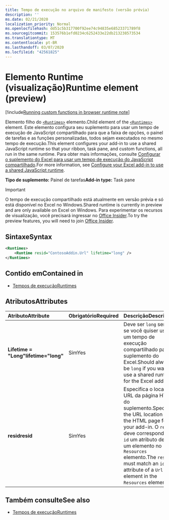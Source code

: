 ```yaml
---
title: Tempo de execução no arquivo de manifesto (versão prévia)
description: ''
ms.date: 02/21/2020
localization_priority: Normal
ms.openlocfilehash: dd51c5b317700f92ee74c94835e68523371789f8
ms.sourcegitcommit: 153576b1efd0234c6252433e22db213238573534
ms.translationtype: MT
ms.contentlocale: pt-BR
ms.lasthandoff: 03/07/2020
ms.locfileid: "42561825"
---
```

# <a name="runtime-element-preview"></a><span data-ttu-id="4424a-102">Elemento Runtime (visualização)</span><span class="sxs-lookup"><span data-stu-id="4424a-102">Runtime element (preview)</span></span>

[!include[Running custom functions in browser runtime note](../../includes/excel-shared-runtime-preview-note.md)]

<span data-ttu-id="4424a-103">Elemento filho do [`<Runtimes>`](runtimes.md) elemento.</span><span class="sxs-lookup"><span data-stu-id="4424a-103">Child element of the [`<Runtimes>`](runtimes.md) element.</span></span> <span data-ttu-id="4424a-104">Este elemento configura seu suplemento para usar um tempo de execução de JavaScript compartilhado para que a faixa de opções, o painel de tarefas e as funções personalizadas, todos sejam executados no mesmo tempo de execução.</span><span class="sxs-lookup"><span data-stu-id="4424a-104">This element configures your add-in to use a shared JavaScript runtime so that your ribbon, task pane, and custom functions, all run in the same runtime.</span></span> <span data-ttu-id="4424a-105">Para obter mais informações, consulte [Configurar o suplemento do Excel para usar um tempo de execução do JavaScript compartilhado](../../excel/configure-your-add-in-to-use-a-shared-runtime.md).</span><span class="sxs-lookup"><span data-stu-id="4424a-105">For more information, see [Configure your Excel add-in to use a shared JavaScript runtime](../../excel/configure-your-add-in-to-use-a-shared-runtime.md).</span></span>

<span data-ttu-id="4424a-106">**Tipo de suplemento:** Painel de tarefas</span><span class="sxs-lookup"><span data-stu-id="4424a-106">**Add-in type:** Task pane</span></span>

> [!IMPORTANT]
> <span data-ttu-id="4424a-107">O tempo de execução compartilhado está atualmente em versão prévia e só está disponível no Excel no Windows.</span><span class="sxs-lookup"><span data-stu-id="4424a-107">Shared runtime is currently in preview and are only available on Excel on Windows.</span></span> <span data-ttu-id="4424a-108">Para experimentar os recursos de visualização, você precisará ingressar no [Office Insider](https://insider.office.com/).</span><span class="sxs-lookup"><span data-stu-id="4424a-108">To try the preview features, you will need to join [Office Insider](https://insider.office.com/).</span></span>

## <a name="syntax"></a><span data-ttu-id="4424a-109">Sintaxe</span><span class="sxs-lookup"><span data-stu-id="4424a-109">Syntax</span></span>

```XML
<Runtimes>
    <Runtime resid="ContosoAddin.Url" lifetime="long" />
</Runtimes>
```

## <a name="contained-in"></a><span data-ttu-id="4424a-110">Contido em</span><span class="sxs-lookup"><span data-stu-id="4424a-110">Contained in</span></span>

- [<span data-ttu-id="4424a-111">Tempos de execução</span><span class="sxs-lookup"><span data-stu-id="4424a-111">Runtimes</span></span>](runtimes.md)

## <a name="attributes"></a><span data-ttu-id="4424a-112">Atributos</span><span class="sxs-lookup"><span data-stu-id="4424a-112">Attributes</span></span>

|  <span data-ttu-id="4424a-113">Atributo</span><span class="sxs-lookup"><span data-stu-id="4424a-113">Attribute</span></span>  |  <span data-ttu-id="4424a-114">Obrigatório</span><span class="sxs-lookup"><span data-stu-id="4424a-114">Required</span></span>  |  <span data-ttu-id="4424a-115">Descrição</span><span class="sxs-lookup"><span data-stu-id="4424a-115">Description</span></span>  |
|:-----|:-----|:-----|
|  <span data-ttu-id="4424a-116">**Lifetime = "Long"**</span><span class="sxs-lookup"><span data-stu-id="4424a-116">**lifetime="long"**</span></span>  |  <span data-ttu-id="4424a-117">Sim</span><span class="sxs-lookup"><span data-stu-id="4424a-117">Yes</span></span>  | <span data-ttu-id="4424a-118">Deve ser `long` sempre se você quiser usar um tempo de execução compartilhado para o suplemento do Excel.</span><span class="sxs-lookup"><span data-stu-id="4424a-118">Should always be `long` if you want to use a shared runtime for the Excel add-in.</span></span> |
|  <span data-ttu-id="4424a-119">**resid**</span><span class="sxs-lookup"><span data-stu-id="4424a-119">**resid**</span></span>  |  <span data-ttu-id="4424a-120">Sim</span><span class="sxs-lookup"><span data-stu-id="4424a-120">Yes</span></span>  | <span data-ttu-id="4424a-121">Especifica o local da URL da página HTML do suplemento.</span><span class="sxs-lookup"><span data-stu-id="4424a-121">Specifies the URL location of the HTML page for your add-in.</span></span> <span data-ttu-id="4424a-122">O `resid` deve corresponder a `id` um atributo de `Url` um elemento no `Resources` elemento.</span><span class="sxs-lookup"><span data-stu-id="4424a-122">The `resid` must match an `id` attribute of a `Url` element in the `Resources` element.</span></span> |

## <a name="see-also"></a><span data-ttu-id="4424a-123">Também consulte</span><span class="sxs-lookup"><span data-stu-id="4424a-123">See also</span></span>

- [<span data-ttu-id="4424a-124">Tempos de execução</span><span class="sxs-lookup"><span data-stu-id="4424a-124">Runtimes</span></span>](runtimes.md)
